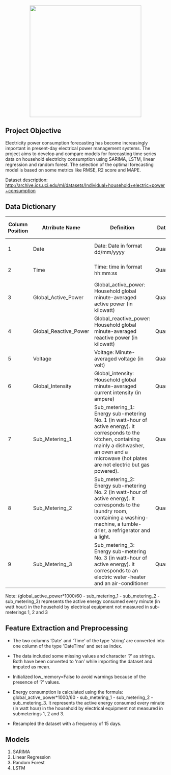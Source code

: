 <h1><p align='center'><image src = 'https://github.com/mohan-kartik/Time_Series_Analysis_of_Household_Power_Consumption/assets/42971268/6f0c1c4a-dc8a-4ee1-b32b-e1991f55f5b8' width=350></p>

## Project Objective
Electricity power consumption forecasting has become increasingly important in present-day electrical power management systems. The project aims to develop and compare models for forecasting time series data on household electricity consumption using SARIMA, LSTM, linear regression and random forest. The selection of the optimal forecasting model is based on some metrics like RMSE, R2 score and MAPE.

Dataset description: http://archive.ics.uci.edu/ml/datasets/Individual+household+electric+power+consumption


## Data Dictionary 

| Column   Position 	| Atrribute Name        	| Definition                                                                                                                                                                                                              	| Data Type    	| Example                          	| % Null Ratios 	|
|-------------------	|-----------------------	|-------------------------------------------------------------------------------------------------------------------------------------------------------------------------------------------------------------------------	|--------------	|----------------------------------	|---------------	|
| 1                 	| Date                  	| Date: Date in   format dd/mm/yyyy                                                                                                                                                                                       	| Quantitative 	| 16/12/2006, 10/5/2007, 24/9/2007 	| ?             	|
| 2                 	| Time                  	| Time: time in   format hh:mm:ss                                                                                                                                                                                         	| Quantitative 	| 17:27:00, 6:56:00, 10:00:00      	| ?             	|
| 3                 	| Global_Active_Power   	| Global_active_power:   Household global minute-averaged active power (in kilowatt)                                                                                                                                      	| Quantitative 	| 4.216, 5.412, 3.488              	| ?             	|
| 4                 	| Global_Reactive_Power 	| Global_reactive_power:   Household global minute-averaged reactive power (in kilowatt)                                                                                                                                  	| Quantitative 	| 0.418, 0.47, 0.228               	| ?             	|
| 5                 	| Voltage               	| Voltage:   Minute-averaged voltage (in volt)                                                                                                                                                                            	| Quantitative 	| 234.84, 232.78, 233.06           	| ?             	|
| 6                 	| Global_Intensity      	| Global_intensity:   Household global minute-averaged current intensity (in ampere)                                                                                                                                      	| Quantitative 	| 18.4, 23.2, 15                   	| ?             	|
| 7                 	| Sub_Metering_1        	| Sub_metering_1:   Energy sub-metering No. 1 (in watt-hour of active energy). It corresponds to   the kitchen, containing mainly a dishwasher, an oven and a microwave (hot   plates are not electric but gas powered).  	| Quantitative 	| 1, 38, 17                        	| ?             	|
| 8                 	| Sub_Metering_2        	| Sub_metering_2:   Energy sub-metering No. 2 (in watt-hour of active energy). It corresponds to   the laundry room, containing a washing-machine, a tumble-drier, a   refrigerator and a light.                          	| Quantitative 	| 1, 36, 5                         	| ?             	|
| 9                 	| Sub_Metering_3        	| Sub_metering_3:   Energy sub-metering No. 3 (in watt-hour of active energy). It corresponds to   an electric water-heater and an air-conditioner                                                                        	| Quantitative 	| 17, 0, 18                        	| ?             	|

Note: 
(global_active_power*1000/60 - sub_metering_1 - sub_metering_2 - sub_metering_3) represents the active energy consumed every minute (in watt hour) in the household by electrical equipment not measured in sub-meterings 1, 2 and 3

## Feature Extraction and Preprocessing
* The two columns ‘Date’ and ‘Time’ of the type ‘string’ are converted into one column of the type 'DateTime' and set as index.

* The data included some missing values and character ‘?’ as strings. Both have been converted to ‘nan’ while importing the dataset and imputed as mean.

* Initialized low_memory=False to avoid warnings because of the presence of ‘?’ values.
* Energy consumption is calculated using the formula: global_active_power*1000/60 - sub_metering_1 - sub_metering_2 - sub_metering_3. It represents the active energy consumed
every minute (in watt hour) in the household by electrical equipment not measured in submeterings 1, 2 and 3.

* Resampled the dataset with a frequency of 15 days. 

## Models
1. SARIMA
2. Linear Regression
3. Random Forest
4. LSTM
